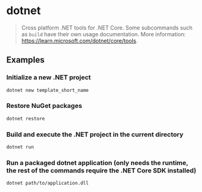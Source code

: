 # dotnet

> Cross platform .NET tools for .NET Core. Some subcommands such as `build` have their own usage documentation. More information: <https://learn.microsoft.com/dotnet/core/tools>.

## Examples

### Initialize a new .NET project

```bash
dotnet new template_short_name
```

### Restore NuGet packages

```bash
dotnet restore
```

### Build and execute the .NET project in the current directory

```bash
dotnet run
```

### Run a packaged dotnet application (only needs the runtime, the rest of the commands require the .NET Core SDK installed)

```bash
dotnet path/to/application.dll
```
